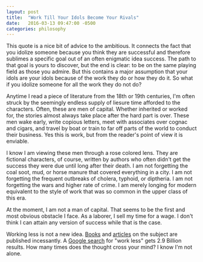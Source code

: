 ```yaml
---
layout: post
title:  "Work Till Your Idols Become Your Rivals"
date:   2016-03-13 09:47:00 -0500
categories: philosophy
---
```

This quote is a nice bit of advice to the ambitious. It connects the fact that you idolize someone because you think they are successful and therefore sublimes a specific goal out of an often enigmatic idea success. The path to that goal is yours to discover, but the end is clear: to be on the same playing field as those you admire. But this contains a major assumption that your idols are your idols because of the work they do or how they do it. So what if you idolize someone for all the work they do not do?

Anytime I read a piece of literature from the 18th or 19th centuries, I'm often struck by the seemingly endless supply of liesure time afforded to the characters. Often, these are men of capital. Whether inherited or worked for, the stories almost always take place after the hard part is over. These men wake early, write copious letters, meet with associates over cognac and cigars, and travel by boat or train to far off parts of the world to conduct their business. Yes this is work, but from the reader's point of view it is enviable.

I know I am viewing these men through a rose colored lens. They are fictional characters, of course, written by authors who often didn't get the success they were due until long after their death. I am not forgetting the coal soot, mud, or horse manure that covered everything in a city. I am not forgetting the frequent outbreaks of cholera, typhoid, or diptheria. I am not forgetting the wars and higher rate of crime. I am merely longing for modern equivalent to the style of work that was so common in the upper class of this era.

At the moment, I am not a man of capital. That seems to be the first and most obvious obstacle I face. As a laborer, I sell my time for a wage. I don't think I can attain any version of success while that is the case. 

Working less is not a new idea. [Books][] and [articles][] on the subject are published incessantly. A [Google search][google] for "work less" gets 2.9 Billion results. How many times does the thought cross your mind? I know I'm not alone.



[books]: http://www.amazon.com/The-4-Hour-Workweek-Escape-Anywhere/dp/0307465357
[articles]: http://www.theatlantic.com/business/archive/2014/08/to-work-better-work-less/375763/
[google]: https://www.google.com/search?q=work+less&ie=utf-8&oe=utf-8
